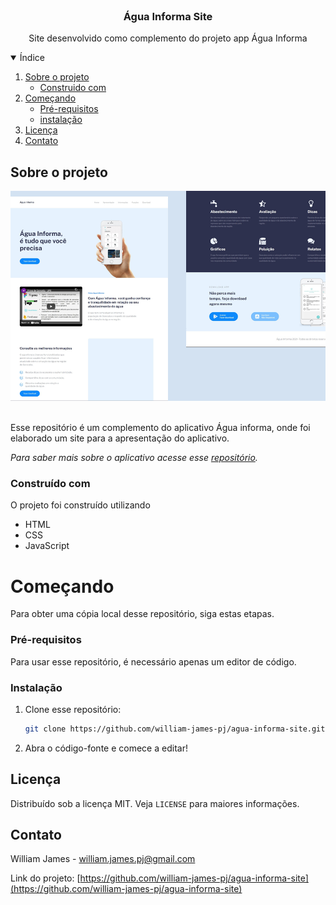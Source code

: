 <br />
<p align="center">

  <h3 align="center">Água Informa Site</h3>

  <p align="center">
    Site desenvolvido como complemento do projeto app Água Informa
  </p>
</p>

<details open="open">
  <summary>Índice</summary>
  <ol>
    <li>
      <a href="#sobre-o-projeto">Sobre o projeto</a>
      <ul>
        <li><a href="#construido-com">Construido com</a></li>
      </ul>
    </li>
    <li>
      <a href="#começando">Começando</a>
      <ul>
        <li><a href="#pre-requisitos">Pré-requisitos</a></li>
        <li><a href="#instalação">instalação</a></li>
      </ul>
    </li>
    <li><a href="#licença">Licença</a></li>
    <li><a href="#contato">Contato</a></li>
  </ol>
</details>

## Sobre o projeto

![AguaInforma-screenshot](https://github.com/william-james-pj/agua-informa-site/blob/main/imgReadme/img.png?raw=true)

<br />
Esse repositório é um complemento do aplicativo Água informa, onde foi elaborado um site para a apresentação do aplicativo.

_Para saber mais sobre o aplicativo acesse esse [repositório](https://github.com/william-james-pj/agua-informa-app)._

### Construído com

O projeto foi construído utilizando
* HTML
* CSS
* JavaScript

# Começando

Para obter uma cópia local desse repositório, siga estas etapas.

### Pré-requisitos

Para usar esse repositório, é necessário apenas um editor de código.

### Instalação

1. Clone esse repositório:
   ```sh
   git clone https://github.com/william-james-pj/agua-informa-site.git
   ```
2. Abra o código-fonte e comece a editar!

## Licença

Distribuído sob a licença MIT. Veja `LICENSE` para maiores informações.

## Contato

William James - william.james.pj@gmail.com

Link do projeto: [https://github.com/william-james-pj/agua-informa-site](https://github.com/william-james-pj/agua-informa-site)

